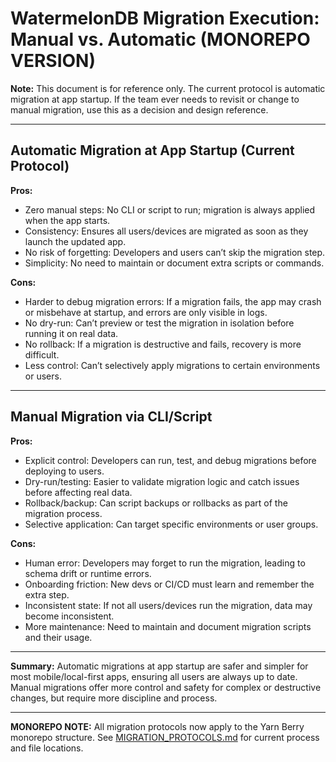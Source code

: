 # WatermelonDB Migration Execution: Manual vs. Automatic (MONOREPO VERSION)

**Note:** This document is for reference only. The current protocol is automatic migration at app startup. If the team ever needs to revisit or change to manual migration, use this as a decision and design reference.

---

## Automatic Migration at App Startup (Current Protocol)

**Pros:**
- Zero manual steps: No CLI or script to run; migration is always applied when the app starts.
- Consistency: Ensures all users/devices are migrated as soon as they launch the updated app.
- No risk of forgetting: Developers and users can’t skip the migration step.
- Simplicity: No need to maintain or document extra scripts or commands.

**Cons:**
- Harder to debug migration errors: If a migration fails, the app may crash or misbehave at startup, and errors are only visible in logs.
- No dry-run: Can’t preview or test the migration in isolation before running it on real data.
- No rollback: If a migration is destructive and fails, recovery is more difficult.
- Less control: Can’t selectively apply migrations to certain environments or users.

---

## Manual Migration via CLI/Script

**Pros:**
- Explicit control: Developers can run, test, and debug migrations before deploying to users.
- Dry-run/testing: Easier to validate migration logic and catch issues before affecting real data.
- Rollback/backup: Can script backups or rollbacks as part of the migration process.
- Selective application: Can target specific environments or user groups.

**Cons:**
- Human error: Developers may forget to run the migration, leading to schema drift or runtime errors.
- Onboarding friction: New devs or CI/CD must learn and remember the extra step.
- Inconsistent state: If not all users/devices run the migration, data may become inconsistent.
- More maintenance: Need to maintain and document migration scripts and their usage.

---

**Summary:**
Automatic migrations at app startup are safer and simpler for most mobile/local-first apps, ensuring all users are always up to date. Manual migrations offer more control and safety for complex or destructive changes, but require more discipline and process.

---

**MONOREPO NOTE:** All migration protocols now apply to the Yarn Berry monorepo structure. See [MIGRATION_PROTOCOLS.md](MIGRATION_PROTOCOLS.md) for current process and file locations.
